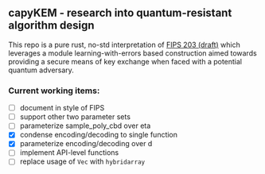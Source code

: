 ## capyKEM - research into quantum-resistant algorithm design

This repo is a pure rust, no-std interpretation of [FIPS 203 (draft)](https://csrc.nist.gov/pubs/fips/203/ipd) which leverages a module learning-with-errors based construction aimed towards providing a secure means of key exchange when faced with a potential quantum adversary.

### Current working items:

- [ ] document in style of FIPS
- [ ] support other two parameter sets
- [ ] parameterize sample_poly_cbd over eta
- [x] condense encoding/decoding to single function
- [x] parameterize encoding/decoding over d
- [ ] implement API-level functions
- [ ] replace usage of ```Vec``` with ```hybridarray```
